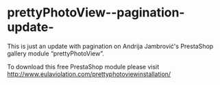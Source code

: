 prettyPhotoView--pagination-update-
===================================

This is just an update with pagination on Andrija Jambrović's PrestaShop gallery module “prettyPhotoView”.

To download this free PrestaShop module please visit http://www.eulaviolation.com/prettyphotoviewinstallation/
